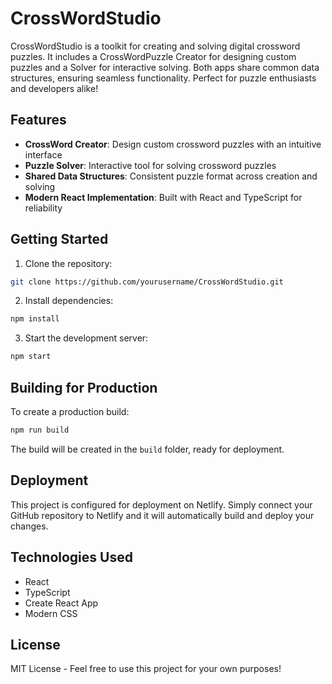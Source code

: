 # CrossWordStudio

CrossWordStudio is a toolkit for creating and solving digital crossword puzzles. It includes a CrossWordPuzzle Creator for designing custom puzzles and a Solver for interactive solving. Both apps share common data structures, ensuring seamless functionality. Perfect for puzzle enthusiasts and developers alike!

## Features

- **CrossWord Creator**: Design custom crossword puzzles with an intuitive interface
- **Puzzle Solver**: Interactive tool for solving crossword puzzles
- **Shared Data Structures**: Consistent puzzle format across creation and solving
- **Modern React Implementation**: Built with React and TypeScript for reliability

## Getting Started

1. Clone the repository:
```bash
git clone https://github.com/yourusername/CrossWordStudio.git
```

2. Install dependencies:
```bash
npm install
```

3. Start the development server:
```bash
npm start
```

## Building for Production

To create a production build:
```bash
npm run build
```

The build will be created in the `build` folder, ready for deployment.

## Deployment

This project is configured for deployment on Netlify. Simply connect your GitHub repository to Netlify and it will automatically build and deploy your changes.

## Technologies Used

- React
- TypeScript
- Create React App
- Modern CSS

## License

MIT License - Feel free to use this project for your own purposes!
